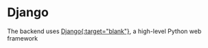 # Django

The backend uses <a href="https://www.djangoproject.com/">Django{:target="blank"}</a>, a high-level Python web framework
